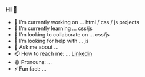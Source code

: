 ### Hi  👋

- 🔭 I’m currently working on ... html / css / js projects
- 🌱 I’m currently learning ... css/js
- 👯 I’m looking to collaborate on ... css/js
- 🤔 I’m looking for help with ... js
- 💬 Ask me about ...
- 📫 How to reach me: ... [Linkedin](https://www.linkedin.com/in/kamil-kowalczyk-a5b636180/)
- 😄 Pronouns: ...
- ⚡ Fun fact: ...

